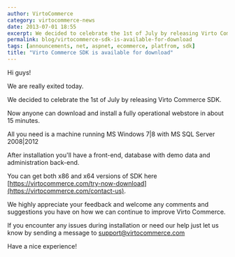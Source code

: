 ```yaml
---
author: VirtoCommerce
category: virtocommerce-news
date: 2013-07-01 18:55
excerpt: We decided to celebrate the 1st of July by releasing Virto Commerce SDK.
permalink: blog/virtocommerce-sdk-is-available-for-download
tags: [announcements, net, aspnet, ecommerce, platfrom, sdk]
title: "Virto Commerce SDK is available for download"
---
```

Hi guys!

We are really exited today.

We decided to celebrate the 1st of July by releasing Virto Commerce SDK.

Now anyone can download and install a fully operational webstore in about 15 minutes.

All you need is a machine running MS Windows 7|8 with MS SQL Server 2008|2012

After installation you'll have a front-end, database with demo data and administration back-end.

You can get both x86 and x64 versions of SDK here [https://virtocommerce.com/try-now-download](https://virtocommerce.com/contact-us).

We highly appreciate your feedback and welcome any comments and suggestions you have on how we can continue to improve Virto Commerce.

If you encounter any issues during installation or need our help just let us know by sending a message to support@virtocommerce.com
  
Have a nice experience!